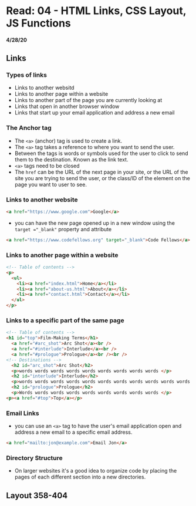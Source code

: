 # Read: 04 - HTML Links, CSS Layout, JS Functions
#### 4/28/20

## Links
### Types of links
- Links to another websitd
- Links to another page within a website
- Links to another part of the page you are currently looking at
- Links that open in another browser window
- Links that start up your email application and address a new email

### The Anchor tag
- The `<a>` (anchor) tag is used to create a link.
- The `<a>` tag takes a reference to where you want to send the user.
- Between the tags is words or symbols used for the user to click to send them to the destination. Known as the link text.
- `<a>` tags need to be closed 
- The `href` can be the URL of the next page in your site, or the URL of the site you are trying to send the user, or the class/ID of the element on the page you want to user to see.

### Links to another website
```HTML
<a href="https://www.google.com">Google</a>
```
- you can have the new page opened up in a new window using the `target ="_blank"` property and attribute
```HTML
<a href="https://www.codefellows.org" target="_blank">Code Fellows</a>
```

### Links to another page within a website
```HTML
<!-- Table of contents -->
<p>
  <ul>
    <li><a href="index.html">Home</a></li>
    <li><a href="about-us.html">About</a></li>
    <li><a href="contact.html">Contact</a></li>
  </ul>
</p>
```

### Links to a specific part of the same page
```HTML
<!-- Table of contents -->
<h1 id="top">Film-Making Terms</h1>
  <a href="#arc_shot">Arc Shot</a><br />
  <a href="#interlude">Interlude</a><br />
  <a href="#prologue">Prologue</a><br /><br />
<!-- Destinations -->
  <h2 id="arc_shot">Arc Shot</h2>
  <p>words words words words words words words words words </p>
  <h2 id="interlude">Interlude</h2>
  <p>words words words words words words words words words words words </p>
  <h2 id="prologue">Prologue</h2>
  <p>Words words words words words words words words words </p>
<p><a href="#top">Top</a></p>
```

### Email Links
- you can use an `<a>` tag to have the user's email application open and address a new email to a specific email address.

```HTML
<a href="mailto:jon@example.com">Email Jon</a>
```
### Directory Structure
- On larger websites it's a good idea to organize code by placing the pages of each different section into a new directories.

## Layout 358-404
